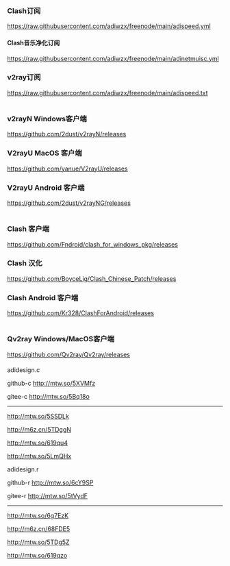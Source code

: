 ### Clash订阅
 https://raw.githubusercontent.com/adiwzx/freenode/main/adispeed.yml 
 
#### Clash音乐净化订阅 
 https://raw.githubusercontent.com/adiwzx/freenode/main/adinetmuisc.yml

### v2ray订阅

 https://raw.githubusercontent.com/adiwzx/freenode/main/adispeed.txt 
#
### v2rayN Windows客户端
 https://github.com/2dust/v2rayN/releases
### V2rayU MacOS 客户端
 https://github.com/yanue/V2rayU/releases
### V2rayU Android 客户端
 https://github.com/2dust/v2rayNG/releases
#
### Clash 客户端
 https://github.com/Fndroid/clash_for_windows_pkg/releases
### Clash 汉化
 https://github.com/BoyceLig/Clash_Chinese_Patch/releases
### Clash Android 客户端
 https://github.com/Kr328/ClashForAndroid/releases

#
### Qv2ray Windows/MacOS客户端
https://github.com/Qv2ray/Qv2ray/releases



####  
adidesign.c

github-c http://mtw.so/5XVMfz

gitee-c http://mtw.so/5Bq18o
______________________
http://mtw.so/5SSDLk

http://m6z.cn/5TDggN

http://mtw.so/619qu4

http://mtw.so/5LmQHx

adidesign.r

github-r http://mtw.so/6cY9SP

gitee-r http://mtw.so/5tVydF
_____________________
http://mtw.so/6g7EzK

http://m6z.cn/68FDE5

http://mtw.so/5TDg5Z

http://mtw.so/619qzo
